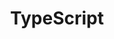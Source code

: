 ---
title: TypeScript
description: Take your TypeScript projects to the next level with Necto, the versatile utility toolkit designed to enhance your development experience.
metadata: 
    title: TypeScript with Necto
    ogTitle: TypeScript with Necto
    description: Take your TypeScript projects to the next level with Necto, the versatile utility toolkit designed to enhance your development experience.
    ogDescription: Take your TypeScript projects to the next level with Necto, the versatile utility toolkit designed to enhance your development experience.
    ogImage: null
    twitterCard: null
---